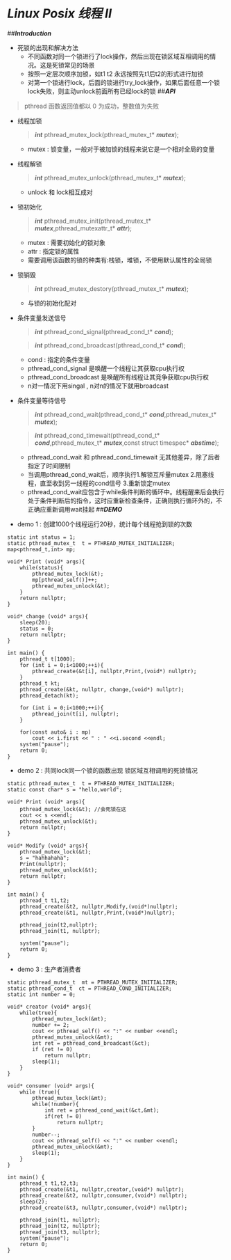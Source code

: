 # **_Linux Posix 线程 II_**
##_**Introduction**_
+ 死锁的出现和解决方法
    + 不同函数对同一个锁进行了lock操作，然后出现在锁区域互相调用的情况。这是死锁常见的场景
    + 按照一定层次顺序加锁，如t1 t2 永远按照先t1后t2的形式进行加锁
    + 对第一个锁进行lock，后面的锁进行try_lock操作，如果后面任意一个锁lock失败，则主动unlock前面所有已经lock的锁
##**_API_**
>pthread 函数返回值都以 0 为成功，整数值为失败
+ 线程加锁
    > **_int_** pthread_mutex_lock(pthread_mutex_t* **_mutex_**);
    + mutex : 锁变量，一般对于被加锁的线程来说它是一个相对全局的变量
+ 线程解锁
    > **_int_** pthread_mutex_unlock(pthread_mutex_t* **_mutex_**);
    + unlock 和 lock相互成对
+ 锁初始化
    >**_int_** pthread_mutex_init(pthread_mutex_t* **_mutex_**,pthread_mutexattr_t* **_attr_**);
    + mutex : 需要初始化的锁对象
    + attr : 指定锁的属性
    + 需要调用该函数的锁的种类有:栈锁，堆锁，不使用默认属性的全局锁
+ 锁销毁
    >**_int_** pthread_mutex_destory(pthread_mutex_t* **_mutex_**);
    + 与锁的初始化配对
+ 条件变量发送信号
    >**_int_** pthread_cond_signal(pthread_cond_t* **_cond_**);
    
    >**_int_** pthread_cond_broadcast(pthread_cond_t* **_cond_**);
    + cond : 指定的条件变量
    + pthread_cond_signal 是唤醒一个线程让其获取cpu执行权
    + pthread_cond_broadcast 是唤醒所有线程让其竞争获取cpu执行权
    + n对一情况下用singal , n对n的情况下就用broadcast
+ 条件变量等待信号
    >**_int_** pthread_cond_wait(pthread_cond_t* **_cond_**,pthread_mutex_t* **_mutex_**);
    
    >**_int_** pthread_cond_timewait(pthread_cond_t* **_cond_**,pthread_mutex_t* **_mutex_**,const struct timespec* **_abstime_**);
    + pthread_cond_wait 和 pthread_cond_timewait 无其他差异，除了后者指定了时间限制
    + 当调用pthread_cond_wait后，顺序执行1.解锁互斥量mutex 2.阻塞线程，直至收到另一线程的cond信号 3.重新锁定mutex
    + pthread_cond_wait应包含于while条件判断的循环中。线程醒来后会执行处于条件判断后的指令，这时应重新检查条件，正确则执行循环外的，不正确应重新调用wait挂起
##**_DEMO_**
+ demo 1 : 创建1000个线程运行20秒，统计每个线程抢到锁的次数
```
static int status = 1;
static pthread_mutex_t  t = PTHREAD_MUTEX_INITIALIZER;
map<pthread_t,int> mp;

void* Print (void* args){
    while(status){
        pthread_mutex_lock(&t);
        mp[pthread_self()]++;
        pthread_mutex_unlock(&t);
    }
    return nullptr;
}

void* change (void* args){
    sleep(20);
    status = 0;
    return nullptr;
}

int main() {
    pthread_t t[1000];
    for (int i = 0;i<1000;++i){
        pthread_create(&t[i], nullptr,Print,(void*) nullptr);
    }
    pthread_t kt;
    pthread_create(&kt, nullptr, change,(void*) nullptr);
    pthread_detach(kt);

    for (int i = 0;i<1000;++i){
        pthread_join(t[i], nullptr);
    }

    for(const auto& i : mp)
        cout << i.first << " : " <<i.second <<endl;
    system("pause");
    return 0;
}
```
+ demo 2 : 共同lock同一个锁的函数出现 锁区域互相调用的死锁情况
```
static pthread_mutex_t  t = PTHREAD_MUTEX_INITIALIZER;
static const char* s = "hello,world";

void* Print (void* args){
    pthread_mutex_lock(&t); //会死锁在这
    cout << s <<endl;
    pthread_mutex_unlock(&t);
    return nullptr;
}

void* Modify (void* args){
    pthread_mutex_lock(&t);
    s = "hahhahaha";
    Print(nullptr);
    pthread_mutex_unlock(&t);
    return nullptr;
}

int main() {
    pthread_t t1,t2;
    pthread_create(&t2, nullptr,Modify,(void*)nullptr);
    pthread_create(&t1, nullptr,Print,(void*)nullptr);
    
    pthread_join(t2,nullptr);
    pthread_join(t1, nullptr);
    
    system("pause");
    return 0;
}
```
+ demo 3 : 生产者消费者
```
static pthread_mutex_t  mt = PTHREAD_MUTEX_INITIALIZER;
static pthread_cond_t  ct = PTHREAD_COND_INITIALIZER;
static int number = 0;

void* creator (void* args){
    while(true){
        pthread_mutex_lock(&mt);
        number += 2;
        cout << pthread_self() << ":" << number <<endl;
        pthread_mutex_unlock(&mt);
        int ret = pthread_cond_broadcast(&ct);
        if (ret != 0)
            return nullptr;
        sleep(1);
    }
}

void* consumer (void* args){
    while (true){
        pthread_mutex_lock(&mt);
        while(!number){
            int ret = pthread_cond_wait(&ct,&mt);
            if(ret != 0)
                return nullptr;
        }
        number--;
        cout << pthread_self() << ":" << number <<endl;
        pthread_mutex_unlock(&mt);
        sleep(1);
    }
}

int main() {
    pthread_t t1,t2,t3;
    pthread_create(&t1, nullptr,creator,(void*) nullptr);
    pthread_create(&t2, nullptr,consumer,(void*) nullptr);
    sleep(2);
    pthread_create(&t3, nullptr,consumer,(void*) nullptr);

    pthread_join(t1, nullptr);
    pthread_join(t2, nullptr);
    pthread_join(t3, nullptr);
    system("pause");
    return 0;
}
